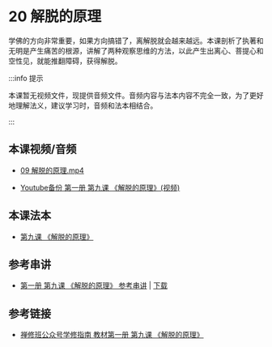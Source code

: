 # 20 解脱的原理

学佛的方向非常重要，如果方向搞错了，离解脱就会越来越远。本课剖析了执著和无明是产生痛苦的根源，讲解了两种观察思维的方法，以此产生出离心、菩提心和空性见，就能推翻障碍，获得解脱。

:::info 提示

本课暂无视频文件，现提供音频文件。音频内容与法本内容不完全一致，为了更好地理解法义，建议学习时，音频和法本相结合。

:::

## 本课视频/音频

* [09 解脱的原理.mp4](http://huidengchanxiu.net/jmy/%e6%85%a7%e7%81%af%e7%a6%85%e4%bf%ae%e8%af%be/%e6%85%a7%e7%81%af%e7%a6%85%e4%bf%ae%e8%af%be%e7%ac%ac%e4%b8%80%e5%86%8c/09%20%e8%a7%a3%e8%84%b1%e7%9a%84%e5%8e%9f%e7%90%86.mp4)

* [Youtube备份 第一册 第九课 《解脱的原理》(视频)](https://www.youtube.com/watch?v=HrT3lcICMJY&list=PL7aUyQTIJqAhB-EbnDWQDLmq1BJxa4CWq&index=20)
  
## 本课法本

* [第九课 《解脱的原理》](/books/b1/1-09)

## 参考串讲

* [第一册 第九课 《解脱的原理》 参考串讲](http://view.officeapps.live.com/op/view.aspx?src=https://huidengchanxiu.net/hdv/f/up/2020慧灯禅修班第十七堂课-解脱的原理.pptx) | [下载](https://huidengchanxiu.net/hdv/f/up/2020慧灯禅修班第十七堂课-解脱的原理.pptx)

## 参考链接

* [禅修班公众号学修指南 教材第一册 第九课 《解脱的原理》](https://mp.weixin.qq.com/s?__biz=MzI2NTQ1NDcxNg==&mid=100000088&idx=1&sn=9c4952599aa6458a16d2f7107863cbef&scene=19#wechat_redirect)
